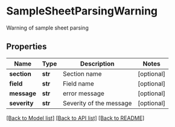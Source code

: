 # SampleSheetParsingWarning

Warning of sample sheet parsing

## Properties
Name | Type | Description | Notes
------------ | ------------- | ------------- | -------------
**section** | **str** | Section name | [optional] 
**field** | **str** | Field name | [optional] 
**message** | **str** | error message | [optional] 
**severity** | **str** | Severity of the message | [optional] 

[[Back to Model list]](../README.md#documentation-for-models) [[Back to API list]](../README.md#documentation-for-api-endpoints) [[Back to README]](../README.md)


